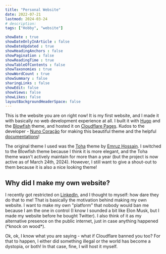 ```yaml
---
title: "Personal Website"
date: 2022-07-21 
lastmod: 2024-03-24
# description: 
tags: ["Hobby", "website"]

showDate : true
showDateOnlyInArticle : false
showDateUpdated : true
showHeadingAnchors : false
showPagination : false
showReadingTime : true
showTableOfContents : false
showTaxonomies : true 
showWordCount : true
showSummary : false
sharingLinks : false
showEdit: false
showViews: false
showLikes: false
layoutBackgroundHeaderSpace: false
---
```


This is the website you are on right now! It is my first website, and I made it with basically no web development experience at all. I built it with [Hugo](https://gohugo.io/) and the [Blowfish](https://github.com/nunocoracao/blowfish) theme, and hosted it on [Cloudflare Pages](https://pages.cloudflare.com). Kudos to the developer - [Nuno Coração](https://github.com/nunocoracao) for making this beautiful theme and the helpful [documentations](https://blowfish.page/docs/)!

The original theme I used was the [Toha](https://github.com/hugo-toha/toha) theme by [Emruz Hossain](https://github.com/hossainemruz). I switched to the Blowfish theme because I think it is more elegant, and the Toha theme wasn't actively maintain for more than a year (but the project is now active as of March 24th, 2024). However, I still want to give a shout-out to them because it is also a nice looking theme!

## Why did I make my own website?
I recently got restricted on [LinkedIn](https://www.linkedin.com/in/techno-marcus), and I thought to myself: how dare they do that to me! That is basically the motivation behind making my own website. I want to make my own "platform" that nobody would ban me because I am the one in control (I know I sounded a bit like Elon Musk, but I made my website before he bought Twitter). I also think of it as my alternative presence on the public internet, just in case anything happened (\*knock on wood*). 

Ok, ok, I know what you are saying - what if Cloudflare banned you too? For that to happen, I either did something illegal or the world has become a dystopia, or both! In that case, fine, I will host it myself.